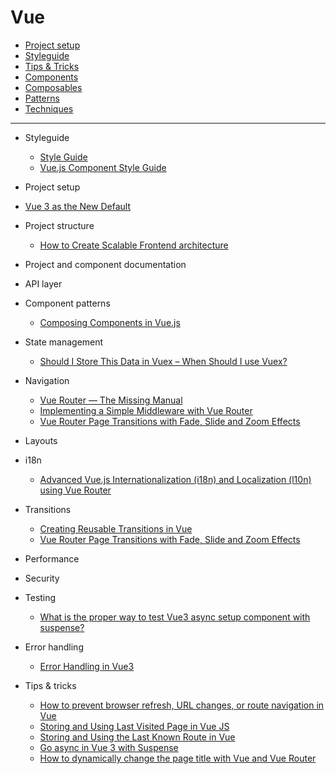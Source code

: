 # Vue

- [Project setup](./project-setup/readme.md)
- [Styleguide](./styleguide/readme.md)
- [Tips & Tricks](./tricks.md)
- [Components](./components/readme.md)
- [Composables](./composables/readme.md)
- [Patterns](./patterns/readme.md)
- [Techniques](./techniques/readme.md)

---

- Styleguide

  - [Style Guide](https://vuejs.org/style-guide/)
  - [Vue.js Component Style Guide](https://github.com/pablohpsilva/vuejs-component-style-guide)

- Project setup

- [Vue 3 as the New Default](https://blog.vuejs.org/posts/vue-3-as-the-new-default.html)

- Project structure

  - [How to Create Scalable Frontend architecture](https://medium.com/@mukuljainx/how-to-create-scalable-frontend-architecture-e05287cd9eda)

- Project and component documentation
- API layer
- Component patterns

  - [Composing Components in Vue.js](https://dulisz.com/blog/composing-components-in-vue-js/)

- State management

  - [Should I Store This Data in Vuex – When Should I use Vuex?](https://markus.oberlehner.net/blog/should-i-store-this-data-in-vuex/)

- Navigation

  - [Vue Router — The Missing Manual](https://blog.webf.zone/vue-router-the-missing-manual-ce51c21430b0)
  - [Implementing a Simple Middleware with Vue Router](https://markus.oberlehner.net/blog/implementing-a-simple-middleware-with-vue-router/)
  - [Vue Router Page Transitions with Fade, Slide and Zoom Effects](https://markus.oberlehner.net/blog/vue-router-page-transitions/)

- Layouts
- i18n

  - [Advanced Vue.js Internationalization (i18n) and Localization (l10n) using Vue Router](https://levelup.gitconnected.com/advanced-vue-js-internationalization-i18n-and-localization-l10n-using-vue-router-a94ecd83fecd)

- Transitions

  - [Creating Reusable Transitions in Vue](https://vuejsdevelopers.com/2018/02/26/vue-js-reusable-transitions/)
  - [Vue Router Page Transitions with Fade, Slide and Zoom Effects](https://markus.oberlehner.net/blog/vue-router-page-transitions/)

- Performance
- Security
- Testing

  - [What is the proper way to test Vue3 async setup component with suspense?](https://stackoverflow.com/questions/65654965/what-is-the-proper-way-to-test-vue3-async-setup-component-with-suspense)

- Error handling

  - [Error Handling in Vue3](https://medium.com/@Chris1993/error-handling-in-vue3-35959512c2cd)

- Tips & tricks

  - [How to prevent browser refresh, URL changes, or route navigation in Vue](https://austingil.com/prevent-browser-refresh-url-changes-route-navigation-vue/)
  - [Storing and Using Last Visited Page in Vue JS](https://insight.heybooster.ai/storing-and-using-last-visited-page-in-vue-js/)
  - [Storing and Using the Last Known Route in Vue](https://css-tricks.com/storing-and-using-the-last-known-route-in-vue/)
  - [Go async in Vue 3 with Suspense](https://vuedose.tips/go-async-in-vue-3-with-suspense)
  - [How to dynamically change the page title with Vue and Vue Router](https://medium.com/js-dojo/how-to-dynamically-change-the-page-title-with-vue-and-vue-router-99904906ce45)
